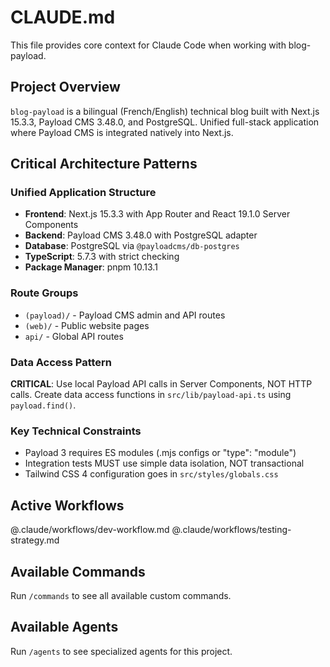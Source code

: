 # CLAUDE.md

This file provides core context for Claude Code when working with blog-payload.

## Project Overview

`blog-payload` is a bilingual (French/English) technical blog built with Next.js 15.3.3, Payload CMS 3.48.0, and PostgreSQL. Unified full-stack application where Payload CMS is integrated natively into Next.js.

## Critical Architecture Patterns

### Unified Application Structure

- **Frontend**: Next.js 15.3.3 with App Router and React 19.1.0 Server Components
- **Backend**: Payload CMS 3.48.0 with PostgreSQL adapter
- **Database**: PostgreSQL via `@payloadcms/db-postgres`
- **TypeScript**: 5.7.3 with strict checking
- **Package Manager**: pnpm 10.13.1

### Route Groups

- `(payload)/` - Payload CMS admin and API routes
- `(web)/` - Public website pages
- `api/` - Global API routes

### Data Access Pattern

**CRITICAL**: Use local Payload API calls in Server Components, NOT HTTP calls.
Create data access functions in `src/lib/payload-api.ts` using `payload.find()`.

### Key Technical Constraints

- Payload 3 requires ES modules (.mjs configs or "type": "module")
- Integration tests MUST use simple data isolation, NOT transactional
- Tailwind CSS 4 configuration goes in `src/styles/globals.css`

## Active Workflows

@.claude/workflows/dev-workflow.md
@.claude/workflows/testing-strategy.md

## Available Commands

Run `/commands` to see all available custom commands.

## Available Agents

Run `/agents` to see specialized agents for this project.

